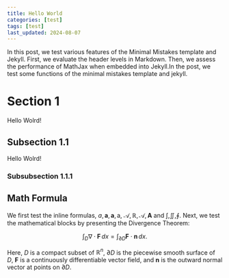 ```yaml
---
title: Hello World
categories: [test]
tags: [test]
last_updated: 2024-08-07
---
```

In this post, we test various features of the Minimal Mistakes template and Jekyll. <!--more-->First, we evaluate the header levels in Markdown. Then, we assess the performance of MathJax when embedded into Jekyll.In the post, we test some functions of the minimal mistakes template and jekyll.

# Section 1
Hello Wolrd!
## Subsection 1.1
Hello Wolrd!
### Subsubsection 1.1.1

## Math Formula
We first test the inline formulas, $a, \bm{a}, \mathbf{a}, \mathrm{a}$, $\mathcal{A}, \mathbb{R}, \mathscr{A}, \mathbf{A}$ and $\int, \iint, \oint$. Next, we test the mathematical blocks by presenting the Divergence Theorem:

$$
\int_D \nabla \cdot \mathbf{F} \, d x = \int_{\partial D} \mathbf{F} \cdot \mathbf{n}\, d x.
$$

Here, $D$ is a compact subset of $\mathbb{R}^{n}$, $\partial D$ is the piecewise smooth surface of $D$, $\mathbf{F}$ is a continuously differentiable vector field, and $\mathbf{n}$ is the outward normal vector at points on $\partial D$.